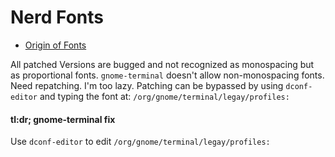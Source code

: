 # Nerd Fonts

* [Origin of Fonts](https://github.com/ryanoasis/nerd-fonts/tree/master/patched-fonts/Meslo/M)

All patched Versions are bugged and not recognized as monospacing but as proportional fonts. `gnome-terminal` doesn't allow non-monospacing fonts. Need repatching. I'm too lazy. Patching can be bypassed by using `dconf-editor` and typing the font at:
`/org/gnome/terminal/legay/profiles:`

#### tl:dr; gnome-terminal fix
Use `dconf-editor`
to edit `/org/gnome/terminal/legay/profiles:`

